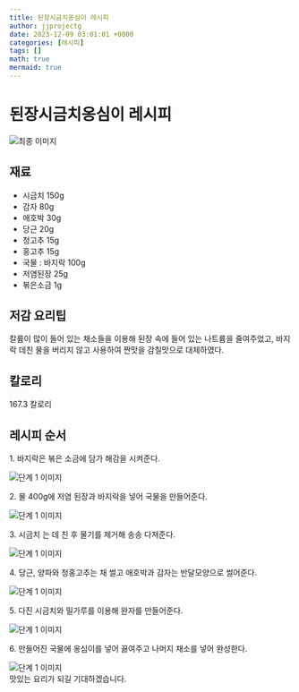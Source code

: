 ```yaml
---
title: 된장시금치옹심이 레시피
author: jjprojectg
date: 2023-12-09 03:01:01 +0000
categories: [레시피]
tags: []
math: true
mermaid: true
---
```

<meta name="og:type" content="website"/>
<meta charset="UTF-8"/>
<div class="header">
  <h1>된장시금치옹심이 레시피</h1>
</div>

<div class="container my-4">
  <div class="row">
    <div class="col-12 col-md-6">
      <div class="recipe-image">
        <img src="http://www.foodsafetykorea.go.kr/uploadimg/cook/10_00324_2.png" class="step-image" alt="최종 이미지"/>
      </div>
    </div>
    <div class="col-12 col-md-6">
      <div class="ingredients">
        <h2>재료</h2>
        <ul class="card">
          <li> 시금치 150g </li>
          <li>  감자 80g </li>
          <li>  애호박 30g </li>
          <li>  당근 20g </li>
          <li> 청고추 15g </li>
          <li>  홍고추 15g </li>
          <li> 국물 : 바지락 100g </li>
          <li>  저염된장 25g </li>
          <li>  볶은소금 1g </li>
</ul>
      </div>
    </div>
    <div class="col-12 col-md-6">
      <div class="ingredients">
        <h2>저감 요리팁</h2>
        <div class="card"> 
          <p>
            칼륨이 많이 들어 있는 채소들을 이용해 된장 속에 들어 있는 나트륨을 줄여주었고,
바지락 데친 물을 버리지 않고 사용하여 짠맛을 감칠맛으로 대체하였다.
          </p>
        </div>
      </div>
      <div class="ingredients">
        <h2>칼로리</h2>
        <div class="card"> 
          <p>
            167.3 칼로리
          </p>
        </div>
      </div>
    </div>
  </div>

  <h2 class="my-4">레시피 순서</h2>
  <div class="card recipe-card">
    <div class="card-body recipe-step">
      <p class="card-text step-description">1. 바지락은 볶은 소금에 담가 해감을 시켜준다.</p>
      <img src="http://www.foodsafetykorea.go.kr/uploadimg/cook/20_00324_01.png" alt="단계 1 이미지" class="step-image"/>
    </div>
  </div>
  <div class="card recipe-card">
    <div class="card-body recipe-step">
      <p class="card-text step-description">2. 물 400g에 저염 된장과 바지락을 넣어 국물을
만들어준다.</p>
      <img src="http://www.foodsafetykorea.go.kr/uploadimg/cook/20_00324_02.png" alt="단계 1 이미지" class="step-image"/>
    </div>
  </div>
  <div class="card recipe-card">
    <div class="card-body recipe-step">
      <p class="card-text step-description">3. 시금치 는 데 친 후 물기를 제거해 송송
다져준다.</p>
      <img src="http://www.foodsafetykorea.go.kr/uploadimg/cook/20_00324_03.png" alt="단계 1 이미지" class="step-image"/>
    </div>
  </div>
  <div class="card recipe-card">
    <div class="card-body recipe-step">
      <p class="card-text step-description">4. 당근, 양파와 청홍고추는 채 썰고 애호박과
감자는 반달모양으로 썰어준다.</p>
      <img src="http://www.foodsafetykorea.go.kr/uploadimg/cook/20_00324_04.png" alt="단계 1 이미지" class="step-image"/>
    </div>
  </div>
  <div class="card recipe-card">
    <div class="card-body recipe-step">
      <p class="card-text step-description">5. 다진 시금치와 밀가루를 이용해 완자를
만들어준다.</p>
      <img src="http://www.foodsafetykorea.go.kr/uploadimg/cook/20_00324_05.png" alt="단계 1 이미지" class="step-image"/>
    </div>
  </div>
  <div class="card recipe-card">
    <div class="card-body recipe-step">
      <p class="card-text step-description">6. 만들어진 국물에 옹심이를 넣어 끓여주고
나머지 채소를 넣어 완성한다.</p>
      <img src="http://www.foodsafetykorea.go.kr/uploadimg/cook/20_00324_06.png" alt="단계 1 이미지" class="step-image"/>
    </div>
  </div>

</div>
맛있는 요리가 되길 기대하겠습니다.
